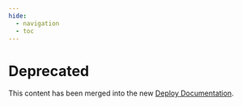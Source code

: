 ```yaml
---
hide:
  - navigation
  - toc
---
```

# Deprecated

This content has been merged into the new [Deploy Documentation](../index.md).
